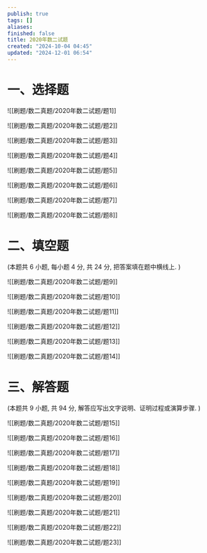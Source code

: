 ```yaml
---
publish: true
tags: []
aliases: 
finished: false
title: 2020年数二试题
created: "2024-10-04 04:45"
updated: "2024-12-01 06:54"
---
```


# 一、选择题

![[刷题/数二真题/2020年数二试题/题1]]

![[刷题/数二真题/2020年数二试题/题2]]

![[刷题/数二真题/2020年数二试题/题3]]

![[刷题/数二真题/2020年数二试题/题4]]

![[刷题/数二真题/2020年数二试题/题5]]

![[刷题/数二真题/2020年数二试题/题6]]

![[刷题/数二真题/2020年数二试题/题7]]

![[刷题/数二真题/2020年数二试题/题8]]

# 二、填空题
(本题共 6 小题, 每小题 4 分, 共 24 分, 把答案填在题中横线上. )

![[刷题/数二真题/2020年数二试题/题9]]

![[刷题/数二真题/2020年数二试题/题10]]

![[刷题/数二真题/2020年数二试题/题11]]

![[刷题/数二真题/2020年数二试题/题12]]

![[刷题/数二真题/2020年数二试题/题13]]

![[刷题/数二真题/2020年数二试题/题14]]

# 三、解答题

(本题共 9 小题, 共 94 分, 解答应写出文字说明、证明过程或演算步骤. )

![[刷题/数二真题/2020年数二试题/题15]]

![[刷题/数二真题/2020年数二试题/题16]]

![[刷题/数二真题/2020年数二试题/题17]]

![[刷题/数二真题/2020年数二试题/题18]]

![[刷题/数二真题/2020年数二试题/题19]]

![[刷题/数二真题/2020年数二试题/题20]]

![[刷题/数二真题/2020年数二试题/题21]]

![[刷题/数二真题/2020年数二试题/题22]]

![[刷题/数二真题/2020年数二试题/题23]]